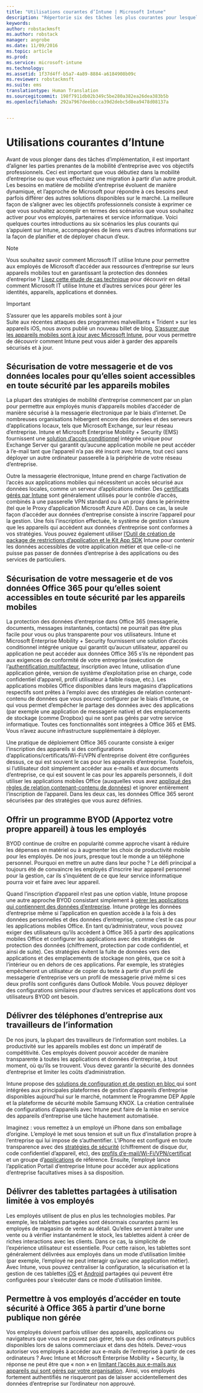 ```yaml
---
title: "Utilisations courantes d’Intune | Microsoft Intune"
description: "Répertorie six des tâches les plus courantes pour lesquelles Intune vous aide."
keywords: 
author: robstackmsft
ms.author: robstack
manager: angrobe
ms.date: 11/09/2016
ms.topic: article
ms.prod: 
ms.service: microsoft-intune
ms.technology: 
ms.assetid: 1f37d4ff-b5a7-4a89-8884-a6184908b09c
ms.reviewer: robstackmsft
ms.suite: ems
translationtype: Human Translation
ms.sourcegitcommit: 198f7911db02b349c5be280a382ea26dea383b5b
ms.openlocfilehash: 292a7967deebbcca39d2debc5d8ea9478d08137a


---
```


# <a name="common-ways-to-use-intune"></a>Utilisations courantes d’Intune

Avant de vous plonger dans des tâches d’implémentation, il est important d’aligner les parties prenantes de la mobilité d’entreprise avec vos objectifs professionnels.  Ceci est important que vous débutiez dans la mobilité d’entreprise ou que vous effectuiez une migration à partir d’un autre produit.  Les besoins en matière de mobilité d’entreprise évoluent de manière dynamique, et l’approche de Microsoft pour répondre à ces besoins peut parfois différer des autres solutions disponibles sur le marché.  La meilleure façon de s’aligner avec les objectifs professionnels consiste à exprimer ce que vous souhaitez accomplir en termes des scénarios que vous souhaitez activer pour vos employés, partenaires et service informatique.  Voici quelques courtes introductions au six scénarios les plus courants qui s’appuient sur Intune, accompagnées de liens vers d’autres informations sur la façon de planifier et de déployer chacun d’eux.

>[!NOTE]
>Vous souhaitez savoir comment Microsoft IT utilise Intune pour permettre aux employés de Microsoft d’accéder aux ressources d’entreprise sur leurs appareils mobiles tout en garantissant la protection des données d’entreprise ? [Lisez cette étude de cas technique](https://www.microsoft.com/itshowcase/Article/Content/588) pour découvrir en détail comment Microsoft IT utilise Intune et d’autres services pour gérer les identités, appareils, applications et données.  

>[!IMPORTANT]
>S’assurer que les appareils mobiles sont à jour<br>
>Suite aux récentes attaques des programmes malveillants « Trident » sur les appareils iOS, nous avons publié un nouveau billet de blog, [S’assurer que les appareils mobiles sont à jour avec Microsoft Intune](https://blogs.technet.microsoft.com/enterprisemobility/2016/08/26/ensuring-mobile-devices-are-up-to-date-using-microsoft-intune/), pour vous permettre de découvrir comment Intune peut vous aider à garder des appareils sécurisés et à jour.

## <a name="securing-your-onpremises-email-and-data-so-it-can-be-safely-accessed-by-mobile-devices"></a>Sécurisation de votre messagerie et de vos données locales pour qu’elles soient accessibles en toute sécurité par les appareils mobiles
La plupart des stratégies de mobilité d’entreprise commencent par un plan pour permettre aux employés munis d’appareils mobiles d’accéder de manière sécurisé à la messagerie électronique par le biais d’internet. De nombreuses organisations hébergent encore des données et des serveurs d’applications locaux, tels que Microsoft Exchange, sur leur réseau d’entreprise. Intune et Microsoft Enterprise Mobility + Security (EMS) fournissent une [solution d’accès conditionnel](/intune/deploy-use/restrict-access-to-email-and-o365-services-with-microsoft-intune) intégrée unique pour Exchange Server qui garantit qu’aucune application mobile ne peut accéder à l’e-mail tant que l’appareil n’a pas été inscrit avec Intune, tout ceci sans déployer un autre ordinateur passerelle à la périphérie de votre réseau d’entreprise.

Outre la messagerie électronique, Intune prend en charge l’activation de l’accès aux applications mobiles qui nécessitent un accès sécurisé aux données locales, comme un serveur d’applications métier.  Des [certificats gérés par Intune](/intune/deploy-use/secure-resource-access-with-certificate-profiles) sont généralement utilisés pour le contrôle d’accès, combinés à une passerelle VPN standard ou à un proxy dans le périmètre (tel que le Proxy d’application Microsoft Azure AD).  Dans ce cas, la seule façon d’accéder aux données d’entreprise consiste à inscrire l’appareil pour la gestion.  Une fois l’inscription effectuée, le système de gestion s’assure que les appareils qui accèdent aux données d’entreprise sont conformes à vos stratégies.  Vous pouvez également utiliser [l’Outil de création de package de restrictions d’application et le Kit App SDK](/intune/deploy-use/decide-how-to-prepare-apps-for-mobile-application-management-with-microsoft-intune) Intune pour contenir les données accessibles de votre application métier et que celle-ci ne puisse pas passer de données d’entreprise à des applications ou des services de particuliers.

<!-- Learn more about how to plan and deploy Intune to help secure on-premises email and data. -->

## <a name="securing-your-office-365-email-and-data-so-it-can-be-safely-accessed-by-mobile-devices"></a>Sécurisation de votre messagerie et de vos données Office 365 pour qu’elles soient accessibles en toute sécurité par les appareils mobiles
La protection des données d’entreprise dans Office 365 (messagerie, documents, messages instantanés, contacts) ne pourrait pas être plus facile pour vous ou plus transparente pour vos utilisateurs. Intune et Microsoft Enterprise Mobility + Security fournissent une solution d’accès conditionnel intégrée unique qui garantit qu’aucun utilisateur, appareil ou application ne peut accéder aux données Office 365 s’ils ne répondent pas aux exigences de conformité de votre entreprise (exécution de l’[authentification multifacteur](/intune/deploy-use/protect-windows-devices-with-multi-factor-authentication), inscription avec Intune, utilisation d’une application gérée, version de système d’exploitation prise en charge, code confidentiel d’appareil, profil utilisateur à faible risque, etc.). Les applications mobiles Office disponibles dans leurs magasins d’applications respectifs sont prêtes à l’emploi avec des stratégies de relation contenant-contenu de données que vous pouvez configurer par le biais d’Intune, ce qui vous permet d’empêcher le partage des données avec des applications (par exemple une application de messagerie native) et des emplacements de stockage (comme Dropbox) qui ne sont pas gérés par votre service informatique.  Toutes ces fonctionnalités sont intégrées à Office 365 et EMS.  Vous n’avez aucune infrastructure supplémentaire à déployer.

Une pratique de déploiement Office 365 courante consiste à exiger l’inscription des appareils si des configurations d’applications/certificats/Wi-Fi/VPN d’entreprise doivent être configurées dessus, ce qui est souvent le cas pour les appareils d’entreprise.  Toutefois, si l’utilisateur doit simplement accéder aux e-mails et aux documents d’entreprise, ce qui est souvent le cas pour les appareils personnels, il doit utiliser les applications mobiles Office (auxquelles vous avez [appliqué des règles de relation contenant-contenu de données](/intune/deploy-use/protect-apps-and-data-with-microsoft-intune)) et ignorer entièrement l’inscription de l’appareil.  Dans les deux cas, les données Office 365 seront sécurisées par des stratégies que vous aurez définies.

<!-- Learn more about how to plan and deploy Intune to help secure Office 365 email and data. -->

## <a name="offer-a-bring-your-own-device-byod-program-to-all-employees"></a>Offrir un programme BYOD (Apportez votre propre appareil) à tous les employés
BYOD continue de croître en popularité comme approche visant à réduire les dépenses en matériel ou à augmenter les choix de productivité mobile pour les employés. De nos jours, presque tout le monde a un téléphone personnel. Pourquoi en mettre un autre dans leur poche ? Le défi principal a toujours été de convaincre les employés d’inscrire leur appareil personnel pour la gestion, car ils s’inquiètent de ce que leur service informatique pourra voir et faire avec leur appareil.  

Quand l’inscription d’appareil n’est pas une option viable, Intune propose une autre approche BYOD consistant simplement à [gérer les applications qui contiennent des données d’entreprise](/intune/deploy-use/protect-apps-and-data-with-microsoft-intune).  Intune protège les données d’entreprise même si l’application en question accède à la fois à des données personnelles et des données d’entreprise, comme c’est le cas pour les applications mobiles Office.  En tant qu’administrateur, vous pouvez exiger des utilisateurs qu’ils accèdent à Office 365 à partir des applications mobiles Office et configurer les applications avec des stratégies de protection des données (chiffrement, protection par code confidentiel, et ainsi de suite).  Ces stratégies évitent la fuite de données vers des applications et des emplacements de stockage non gérés, que ce soit à l’intérieur ou en dehors de ces applications.  Par exemple, les stratégies empêcheront un utilisateur de copier du texte à partir d’un profil de messagerie d’entreprise vers un profil de messagerie privé même si ces deux profils sont configurés dans Outlook Mobile.  Vous pouvez déployer des configurations similaires pour d’autres services et applications dont vos utilisateurs BYOD ont besoin.

<!-- Learn more about how to plan and deploy Intune to support BYOD.-->

## <a name="issue-corporateowned-phones-to-your-information-workers"></a>Délivrer des téléphones d’entreprise aux travailleurs de l’information
De nos jours, la plupart des travailleurs de l’information sont mobiles. La productivité sur les appareils mobiles est donc un impératif de compétitivité.  Ces employés doivent pouvoir accéder de manière transparente à toutes les applications et données d’entreprise, à tout moment, où qu’ils se trouvent.  Vous devez garantir la sécurité des données d’entreprise et limiter les coûts d’administration.  

Intune propose des [solutions de configuration et de gestion en bloc ](/intune/deploy-use/manage-corporate-owned-devices)qui sont intégrées aux principales plateformes de gestion d’appareils d’entreprise disponibles aujourd’hui sur le marché, notamment le Programme DEP Apple et la plateforme de sécurité mobile Samsung KNOX.  La création centralisée de configurations d’appareils avec Intune peut faire de la mise en service des appareils d’entreprise une tâche hautement automatisée.  

Imaginez : vous remettez à un employé un iPhone dans son emballage d’origine. L’employé le met sous tension et suit un flux d’installation propre à l’entreprise qui lui impose de s’authentifier. L’iPhone est configuré en toute transparence avec des [stratégies de sécurité](/intune/deploy-use/manage-settings-and-features-on-your-devices-with-microsoft-intune-policies) (chiffrement de disque dur, code confidentiel d’appareil, etc), des [profils d’e-mail/Wi-Fi/VPN/certificat](/intune/deploy-use/enable-access-to-company-resources-with-microsoft-intune) et un groupe d’[applications](/intune/deploy-use/add-apps) de référence. Ensuite, l’employé lance l’application Portail d’entreprise Intune pour accéder aux applications d’entreprise facultatives mises à sa disposition.

<!-- Learn more about how to plan and deploy Intune to support corporate owned devices. -->

## <a name="issue-limiteduse-shared-tablets-to-your-task-workers"></a>Délivrer des tablettes partagées à utilisation limitée à vos employés
Les employés utilisent de plus en plus les technologies mobiles.  Par exemple, les tablettes partagées sont désormais courantes parmi les employés de magasins de vente au détail.  Qu’elles servent à traiter une vente ou à vérifier instantanément le stock, les tablettes aident à créer de riches interactions avec les clients.  Dans ce cas, la simplicité de l’expérience utilisateur est essentielle.  Pour cette raison, les tablettes sont généralement délivrées aux employés dans un mode d’utilisation limitée (par exemple, l’employé ne peut interagir qu’avec une application métier).  Avec Intune, vous pouvez centraliser la configuration, la sécurisation et la gestion de ces tablettes [iOS](/intune/deploy-use/ios-policy-settings-in-microsoft-intune#general-configuration-policy-settings) et [Android](/intune/deploy-use/android-policy-settings-in-microsoft-intune#general-configuration-policy) partagées qui peuvent être configurées pour s’exécuter dans ce mode d’utilisation limitée.

<!-- Learn more about how to plan and deploy Intune to support shared tablets. -->

## <a name="enable-your-employees-to-securely-access-office-365-from-an-unmanaged-public-kiosk"></a>Permettre à vos employés d’accéder en toute sécurité à Office 365 à partir d’une borne publique non gérée
Vos employés doivent parfois utiliser des appareils, applications ou navigateurs que vous ne pouvez pas gérer, tels que des ordinateurs publics disponibles lors de salons commerciaux et dans des hôtels. Devez-vous autoriser vos employés à accéder aux e-mails de l’entreprise à partir de ces ordinateurs ? Avec Intune et Microsoft Enterprise Mobility + Security, <!--you have choices. The--> la réponse ne peut être que « non » en [limitant l’accès aux e-mails aux appareils qui sont gérés par votre organisation](/intune/deploy-use/restrict-access-to-email-and-o365-services-with-microsoft-intune).  <!-- Alternatively, you can choose to allow limited access to these untrusted computers by requiring multi-factor authentication and only allowing browser access (Outlook Web Access) in a mode where files cannot be downloaded (e.g. email attachments).--> Ainsi, vos employés fortement authentifiés ne risqueront pas de laisser accidentellement des données d’entreprise sur l’ordinateur non approuvé.

<!-- Learn more about how to plan and deploy Intune to support kiosks. -->



<!--HONumber=Nov16_HO2-->


